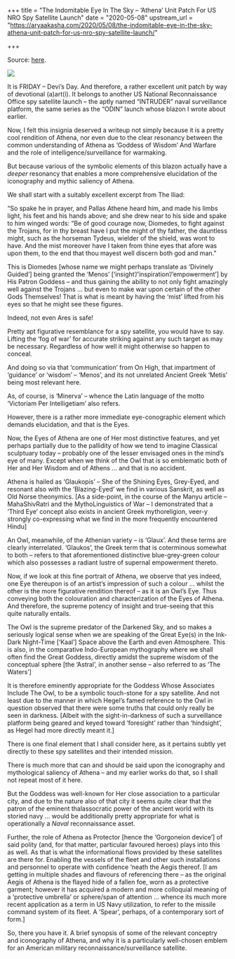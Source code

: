 +++
title = "The Indomitable Eye In The Sky – ‘Athena’ Unit Patch For US NRO Spy Satellite Launch"
date = "2020-05-08"
upstream_url = "https://aryaakasha.com/2020/05/08/the-indomitable-eye-in-the-sky-athena-unit-patch-for-us-nro-spy-satellite-launch/"

+++

Source: [here](https://aryaakasha.com/2020/05/08/the-indomitable-eye-in-the-sky-athena-unit-patch-for-us-nro-spy-satellite-launch/).

![](https://aryaakasha.files.wordpress.com/2020/05/nrol-79_mission_patch.png?w=733)

It is FRIDAY – Devi’s Day. And therefore, a rather excellent unit patch by way of devotional (a)art(i). It belongs to another US National Reconnaissance Office spy satellite launch – the aptly named “INTRUDER” naval surveillance platform, the same series as the “ODIN” launch whose blazon I wrote about earlier.

Now, I felt this insignia deserved a writeup not simply because it is a pretty cool rendition of Athena, nor even due to the clear resonancy between the common understanding of Athena as ‘Goddess of Wisdom’ And Warfare and the role of intelligence/surveillance for warmaking.

But because various of the symbolic elements of this blazon actually have a *deeper* resonancy that enables a more comprehensive elucidation of the iconography and mythic saliency of Athena.

We shall start with a suitably excellent excerpt from The Iliad:

“So spake he in prayer, and Pallas Athene heard him, and made his limbs light, his feet and his hands above; and she drew near to his side and spake to him winged words: “Be of good courage now, Diomedes, to fight against the Trojans, for in thy breast have I put the might of thy father, the dauntless might, such as the horseman Tydeus, wielder of the shield, was wont to have. And the mist moreover have I taken from thine eyes that afore was upon them, to the end that thou mayest well discern both god and man.”

This is Diomedes \[whose name we might perhaps translate as ‘Divinely Guided’\] being granted the ‘Menos’ \[‘insight’/’inspiration’/’empowerment’\] by His Patron Goddess – and thus gaining the ability to not only fight amazingly well against the Trojans … but even to make war upon certain of the other Gods Themselves! That is what is meant by having the ‘mist’ lifted from his eyes so that he might see these figures.

Indeed, not even Ares is safe!

Pretty apt figurative resemblance for a spy satellite, you would have to say. Lifting the ‘fog of war’ for accurate striking against any such target as may be necessary. Regardless of how well it might otherwise so happen to conceal.

And doing so via that ‘communication’ from On High, that impartment of ‘guidance’ or ‘wisdom’ – ‘Menos’, and its not unrelated Ancient Greek ‘Metis’ being most relevant here.

As, of course, is ‘Minerva’ – whence the Latin language of the motto ‘Victoriam Per Intelligetiam’ also refers.

However, there is a rather more immediate eye-conographic element which demands elucidation, and that is the Eyes.

Now, the Eyes of Athena are one of Her most distinctive features, and yet perhaps partially due to the pallidity of how we tend to imagine Classical sculptuary today – probably one of the lesser envisaged ones in the mind’s eye of many. Except when we think of the Owl that is so emblematic both of Her and Her Wisdom and of Athens … and that is no accident.

Athena is hailed as ‘Glaukopis’ – She of the Shining Eyes, Grey-Eyed, and resonant also with the ‘Blazing-Eyed’ we find in various Sanskrit, as well as Old Norse theonymics. \[As a side-point, in the course of the Manyu article – MahaShivRatri and the MythoLinguistics of War – I demonstrated that a ‘Third Eye’ concept also exists in ancient Greek mythoreligion, veer-y strongly co-expressing what we find in the more frequently encountered Hindu\]

An Owl, meanwhile, of the Athenian variety – is ‘Glaux’. And these terms are clearly interrelated. ‘Glaukos’, the Greek term that is coterminous somewhat to both – refers to that aforementioned distinctive blue-grey-green colour which also possesses a radiant lustre of supernal empowerment thereto.

Now, if we look at this fine portrait of Athena, we observe that yes indeed, one Eye thereupon is of an artist’s impression of such a colour … whilst the other is the more figurative rendition thereof – as it is an Owl’s Eye. Thus conveying both the colouration and characterization of the Eyes of Athena. And therefore, the supreme potency of insight and true-seeing that this quite naturally entails.

The Owl is the supreme predator of the Darkened Sky, and so makes a seriously logical sense when we are speaking of the Great Eye(s) in the Ink-Dark Night-Time \[‘Kaal’\] Space above the Earth and even Atmosphere. This is also, in the comparative Indo-European mythography where we shall often find the Great Goddess, directly amidst the supreme wisdom of the conceptual sphere \[the ‘Astral’, in another sense – also referred to as ‘The Waters’\]

It is therefore eminently appropriate for the Goddess Whose Associates Include The Owl, to be a symbolic touch-stone for a spy satellite. And not least due to the manner in which Hegel’s famed reference to the Owl in question observed that there were some truths that could only really be seen in darkness. \[Albeit with the sight-in-darkness of such a surveillance platform being geared and keyed toward ‘foresight’ rather than ‘hindsight’, as Hegel had more directly meant it.\]

There is one final element that I shall consider here, as it pertains subtly yet directly to these spy satellites and their intended mission.

There is much more that can and should be said upon the iconography and mythological saliency of Athena – and my earlier works do that, so I shall not repeat most of it here.

But the Goddess was well-known for Her close association to a particular city, and due to the nature also of that city it seems quite clear that the patron of *the* eminent thalassocratic power of the ancient world with its storied navy … would be additionally pretty appropriate for what is operationally a *Naval* reconnaissance asset.

Further, the role of Athena as Protector \[hence the ‘Gorgoneion device’\] of said polity (and, for that matter, particular favoured heroes) plays into this as well. As that is what the informational flows provided by these satellites are there for. Enabling the vessels of the fleet and other such installations and personnel to operate with confidence ‘neath the Aegis thereof. \[I am getting in multiple shades and flavours of referencing there – as the original Aegis of Athena is the flayed hide of a fallen foe, worn as a protective garment; however it has acquired a modern and more colloquial meaning of a ‘protective umbrella’ or sphere/span of attention … whence its much more recent application as a term in US Navy utilization, to refer to the missile command system of its fleet. A ‘Spear’, perhaps, of a contemporary sort of form.\]

So, there you have it. A brief synopsis of some of the relevant conceptry and iconography of Athena, and why it is a particularly well-chosen emblem for an American military reconnaissance/surveillance satellite.